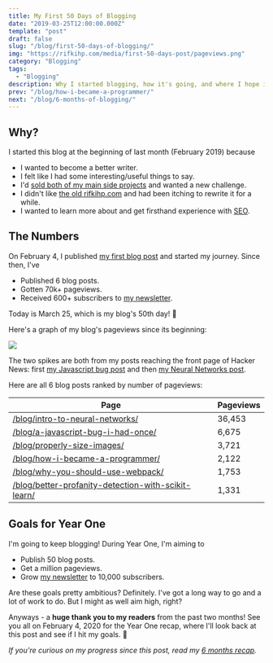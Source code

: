 ```yaml
---
title: My First 50 Days of Blogging
date: "2019-03-25T12:00:00.000Z"
template: "post"
draft: false
slug: "/blog/first-50-days-of-blogging/"
img: "https://rifkihp.com/media/first-50-days-post/pageviews.png"
category: "Blogging"
tags:
  - "Blogging"
description: Why I started blogging, how it's going, and where I hope it goes.
prev: "/blog/how-i-became-a-programmer/"
next: "/blog/6-months-of-blogging/"
---
```


## Why?

I started this blog at the beginning of last month (February 2019) because

- I wanted to become a better writer.
- I felt like I had some interesting/useful things to say.
- I'd [sold both of my main side projects](/about/) and wanted a new challenge.
- I didn't like [the old rifkihp.com](https://github.com/rifkihp/rifkihp.com-old) and had been itching to rewrite it for a while.
- I wanted to learn more about and get firsthand experience with [SEO](https://en.wikipedia.org/wiki/Search_engine_optimization).

## The Numbers

On February 4, I published [my first blog post](/blog/better-profanity-detection-with-scikit-learn/) and started my journey. Since then, I've

- Published 6 blog posts.
- Gotten 70k+ pageviews.
- Received 600+ subscribers to [my newsletter](/subscribe/?src=50-days-blogging).

Today is March 25, which is my blog's 50th day! 🎉

Here's a graph of my blog's pageviews since its beginning:

![](./media-link/first-50-days-post/pageviews.png)

The two spikes are both from my posts reaching the front page of Hacker News: first [my Javascript bug post](https://news.ycombinator.com/item?id=19135552) and then [my Neural Networks post](https://news.ycombinator.com/item?id=19320217).

Here are all 6 blog posts ranked by number of pageviews:

| Page | Pageviews |
| ---- | --------- |
| <a class="no-underline" href="/blog/intro-to-neural-networks/">/blog/intro-to-neural-networks/</a> | 36,453 |
| <a class="no-underline" href="/blog/a-javascript-bug-i-had-once/">/blog/a-javascript-bug-i-had-once/</a> | 6,675 |
| <a class="no-underline" href="/blog/properly-size-images/">/blog/properly-size-images/</a> | 3,721 |
| <a class="no-underline" href="/blog/how-i-became-a-programmer/">/blog/how-i-became-a-programmer/</a> | 2,122 |
| <a class="no-underline" href="/blog/why-you-should-use-webpack/">/blog/why-you-should-use-webpack/</a> | 1,753 |
| <a class="no-underline" href="/blog/better-profanity-detection-with-scikit-learn/">/blog/better-profanity-detection-with-scikit-learn/</a> | 1,331 |

## Goals for Year One

I'm going to keep blogging! During Year One, I'm aiming to

- Publish 50 blog posts.
- Get a million pageviews.
- Grow [my newsletter](/subscribe/?src=50-days-blogging) to 10,000 subscribers.

Are these goals pretty ambitious? Definitely. I've got a long way to go and a lot of work to do. But I might as well aim high, right?

Anyways - a **huge thank you to my readers** from the past two months! See you all on February 4, 2020 for the Year One recap, where I'll look back at this post and see if I hit my goals. 🎯

*If you're curious on my progress since this post, read my [6 months recap](/blog/6-months-of-blogging/).*
